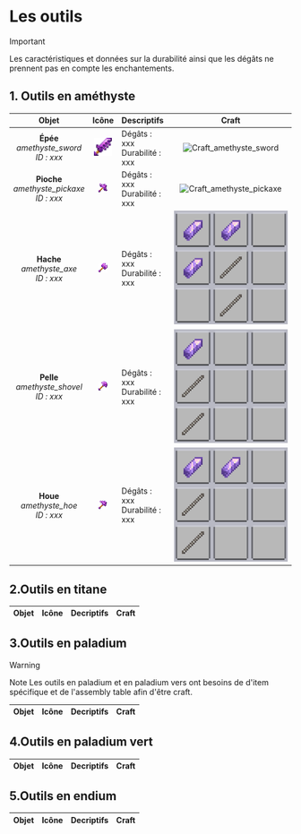# Les outils

> [!IMPORTANT]
>Les caractéristiques et données sur la durabilité ainsi que les dégâts ne prennent pas en compte les enchantements.

## 1. Outils en améthyste 

| Objet        | Icône                                                          | Descriptifs                   | Craft                                      |
|:------------:|:--------------------------------------------------------------:|:------------------------------|:------------------------------------------:|
| **Épée** <br> *amethyste_sword* <br> *ID : xxx* | <img src="https://github.com/Katsun1236/PaladiumBedrock.Wiki/blob/c8f54fc714a93dbf32229ff43f5ac7db810abee2/static/img/items/amethyst_sword.png" alt="Icon_amethyste_sword" width="32" height="32"> | Dégâts : xxx <br> Durabilité : xxx | <img src="" alt="Craft_amethyste_sword" width="128" height="128"> |
| **Pioche** <br> *amethyste_pickaxe* <br> *ID : xxx*  | ![Icon_amethyste_pickaxe](https://github.com/Katsun1236/PaladiumBedrock.Wiki/blob/c8f54fc714a93dbf32229ff43f5ac7db810abee2/static/img/items/amethyst_pickaxe.png) | Dégâts : xxx<br>Durabilité : xxx | ![Craft_amethyste_pickaxe]() |
| **Hache** <br> *amethyste_axe* <br> *ID : xxx* | ![Icon_amethyste_axe](https://github.com/Katsun1236/PaladiumBedrock.Wiki/blob/c8f54fc714a93dbf32229ff43f5ac7db810abee2/static/img/items/amethyst_axe.png)  | Dégâts : xxx<br>Durabilité : xxx | ![Craft_amethyste_axe](https://github.com/Katsun1236/PaladiumBedrock.Wiki/blob/408d4dff7b2e44939d7bb8a6a9533315ab7460ae/static/img/crafts/amethyst_axe.png) |
| **Pelle** <br> *amethyste_shovel* <br> *ID : xxx* | ![Icon_amethyste_shovel](https://github.com/Katsun1236/PaladiumBedrock.Wiki/blob/c8f54fc714a93dbf32229ff43f5ac7db810abee2/static/img/items/amethyst_shovel.png) | Dégâts : xxx<br>Durabilité : xxx | ![Craft_amethyste_shovel](https://github.com/Katsun1236/PaladiumBedrock.Wiki/blob/408d4dff7b2e44939d7bb8a6a9533315ab7460ae/static/img/crafts/amethyst_shovel.png) |
| **Houe** <br> *amethyste_hoe* <br> *ID : xxx* | ![Icon_amethyste_hoe](https://github.com/Katsun1236/PaladiumBedrock.Wiki/blob/c8f54fc714a93dbf32229ff43f5ac7db810abee2/static/img/items/amethyst_hoe.png) | Dégâts : xxx<br>Durabilité : xxx | ![Craft_amethyste_hoe](https://github.com/Katsun1236/PaladiumBedrock.Wiki/blob/408d4dff7b2e44939d7bb8a6a9533315ab7460ae/static/img/crafts/amethyst_hoe.png) |

## 2.Outils en titane

| Objet | Icône | Decriptifs | Craft | 
| :-----: | --- | :--------- | ----- |

## 3.Outils en paladium 

> [!WARNING]
> Note 
> Les outils en paladium et en paladium vers ont besoins de d'item spécifique et de l'assembly table afin d'être craft. 

| Objet | Icône | Decriptifs | Craft | 
| :-----: | --- | :--------- | ----- |

## 4.Outils en paladium vert

| Objet | Icône | Decriptifs | Craft | 
| :-----: | --- | :--------- | ----- |

## 5.Outils en endium 

| Objet | Icône | Decriptifs | Craft | 
| :-----: | --- | :--------- | ----- |